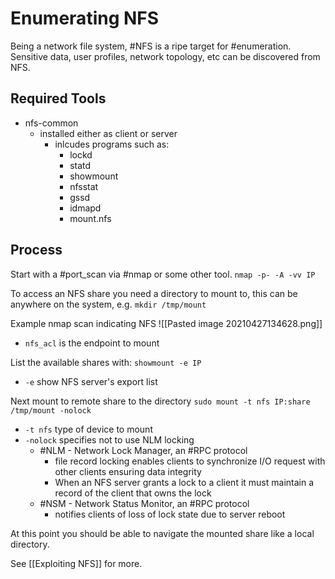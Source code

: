 # Enumerating NFS
Being a network file system, #NFS is a ripe target for #enumeration. 
Sensitive data, user profiles, network topology, etc can be discovered from NFS. 

## Required Tools
- nfs-common
	- installed either as client or server
		- inlcudes programs such as:
			- lockd
			- statd
			- showmount
			- nfsstat
			- gssd
			- idmapd
			- mount.nfs

## Process
Start with a #port_scan via #nmap or some other tool.
`nmap -p- -A -vv IP`

To access an NFS share you need a directory to mount to, this can be anywhere on the system, e.g. `mkdir /tmp/mount`


Example nmap scan indicating NFS
![[Pasted image 20210427134628.png]]
- `nfs_acl` is the endpoint to mount

List the available shares with:
`showmount -e IP`
- `-e` show NFS server's export list


Next mount to remote share to the directory
`sudo mount -t nfs IP:share /tmp/mount -nolock`
- `-t nfs` type of device to mount
- `-nolock` specifies not to use NLM locking
	- #NLM - Network Lock Manager, an #RPC protocol
		- file record locking enables clients to synchronize I/O request with other clients ensuring data integrity
		- When an NFS server grants a lock to a client it must maintain a record of the client that owns the lock
	- #NSM - Network Status Monitor, an #RPC protocol
		- notifies clients of loss of lock state due to server reboot

At this point you should be able to navigate the mounted share like a local directory. 

See [[Exploiting NFS]] for more.